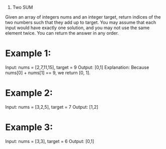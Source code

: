 1. Two SUM

Given an array of integers nums and an integer target, return indices of the two numbers such that they add up to target.
You may assume that each input would have exactly one solution, and you may not use the same element twice.
You can return the answer in any order.

# Example 1:
Input: nums = [2,7,11,15], target = 9
Output: [0,1]
Explanation: Because nums[0] + nums[1] == 9, we return [0, 1].

# Example 2:
Input: nums = [3,2,5], target = 7
Output: [1,2]

# Example 3:
Input: nums = [3,3], target = 6
Output: [0,1]
